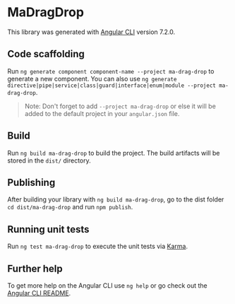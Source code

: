# MaDragDrop

This library was generated with [Angular CLI](https://github.com/angular/angular-cli) version 7.2.0.

## Code scaffolding

Run `ng generate component component-name --project ma-drag-drop` to generate a new component. You can also use `ng generate directive|pipe|service|class|guard|interface|enum|module --project ma-drag-drop`.
> Note: Don't forget to add `--project ma-drag-drop` or else it will be added to the default project in your `angular.json` file. 

## Build

Run `ng build ma-drag-drop` to build the project. The build artifacts will be stored in the `dist/` directory.

## Publishing

After building your library with `ng build ma-drag-drop`, go to the dist folder `cd dist/ma-drag-drop` and run `npm publish`.

## Running unit tests

Run `ng test ma-drag-drop` to execute the unit tests via [Karma](https://karma-runner.github.io).

## Further help

To get more help on the Angular CLI use `ng help` or go check out the [Angular CLI README](https://github.com/angular/angular-cli/blob/master/README.md).
